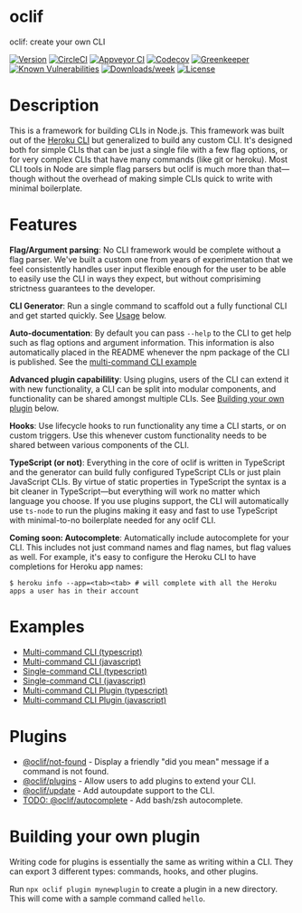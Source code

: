 oclif
======

oclif: create your own CLI

[![Version](https://img.shields.io/npm/v/oclif.svg)](https://npmjs.org/package/oclif)
[![CircleCI](https://circleci.com/gh/oclif/oclif/tree/master.svg?style=svg)](https://circleci.com/gh/oclif/oclif/tree/master)
[![Appveyor CI](https://ci.appveyor.com/api/projects/status/github/oclif/oclif?branch=master&svg=true)](https://ci.appveyor.com/project/heroku/oclif/branch/master)
[![Codecov](https://codecov.io/gh/oclif/oclif/branch/master/graph/badge.svg)](https://codecov.io/gh/oclif/oclif)
[![Greenkeeper](https://badges.greenkeeper.io/oclif/oclif.svg)](https://greenkeeper.io/)
[![Known Vulnerabilities](https://snyk.io/test/npm/oclif/badge.svg)](https://snyk.io/test/npm/oclif)
[![Downloads/week](https://img.shields.io/npm/dw/oclif.svg)](https://npmjs.org/package/oclif)
[![License](https://img.shields.io/npm/l/oclif.svg)](https://github.com/oclif/oclif/blob/master/package.json)

<!-- toc -->

# Description

This is a framework for building CLIs in Node.js. This framework was built out of the [Heroku CLI](https://cli.heroku.com) but generalized to build any custom CLI. It's designed both for simple CLIs that can be just a single file with a few flag options, or for very complex CLIs that have many commands (like git or heroku). Most CLI tools in Node are simple flag parsers but oclif is much more than that—though without the overhead of making simple CLIs quick to write with minimal boilerplate.

# Features

**Flag/Argument parsing**: No CLI framework would be complete without a flag parser. We've built a custom one from years of experimentation that we feel consistently handles user input flexible enough for the user to be able to easily use the CLI in ways they expect, but without comprisiming strictness guarantees to the developer.

**CLI Generator**: Run a single command to scaffold out a fully functional CLI and get started quickly. See [Usage](#usage) below.

**Auto-documentation**: By default you can pass `--help` to the CLI to get help such as flag options and argument information. This information is also automatically placed in the README whenever the npm package of the CLI is published. See the [multi-command CLI example](https://github.com/oclif/example-multi-ts)

**Advanced plugin capabilility**: Using plugins, users of the CLI can extend it with new functionality, a CLI can be split into modular components, and functionality can be shared amongst multiple CLIs. See [Building your own plugin](#buildingyourownplugin) below.

**Hooks**: Use lifecycle hooks to run functionality any time a CLI starts, or on custom triggers. Use this whenever custom functionality needs to be shared between various components of the CLI.

**TypeScript (or not)**: Everything in the core of oclif is written in TypeScript and the generator can build fully configured TypeScript CLIs or just plain JavaScript CLIs. By virtue of static properties in TypeScript the syntax is a bit cleaner in TypeScript—but everything will work no matter which language you choose. If you use plugins support, the CLI will automatically use `ts-node` to run the plugins making it easy and fast to use TypeScript with minimal-to-no boilerplate needed for any oclif CLI.

**Coming soon: Autocomplete**: Automatically include autocomplete for your CLI. This includes not just command names and flag names, but flag values as well. For example, it's easy to configure the Heroku CLI to have completions for Heroku app names:

```
$ heroku info --app=<tab><tab> # will complete with all the Heroku apps a user has in their account
```

<!-- install -->
<!-- usage -->
<!-- commands -->

# Examples

* [Multi-command CLI (typescript)](https://github.com/oclif/example-multi-ts)
* [Multi-command CLI (javascript)](https://github.com/oclif/example-multi-js)
* [Single-command CLI (typescript)](https://github.com/oclif/example-single-ts)
* [Single-command CLI (javascript)](https://github.com/oclif/example-single-js)
* [Multi-command CLI Plugin (typescript)](https://github.com/oclif/example-single-ts)
* [Multi-command CLI Plugin (javascript)](https://github.com/oclif/example-plugin-js)

# Plugins

* [@oclif/not-found](https://github.com/oclif/not-found) - Display a friendly "did you mean" message if a command is not found.
* [@oclif/plugins](https://github.com/oclif/plugins) - Allow users to add plugins to extend your CLI.
* [@oclif/update](https://github.com/oclif/update) - Add autoupdate support to the CLI.
* [TODO: @oclif/autocomplete](https://github.com/oclif/autocomplete) - Add bash/zsh autocomplete.

# Building your own plugin

Writing code for plugins is essentially the same as writing within a CLI. They can export 3 different types: commands, hooks, and other plugins.

Run `npx oclif plugin mynewplugin` to create a plugin in a new directory. This will come with a sample command called `hello`.
